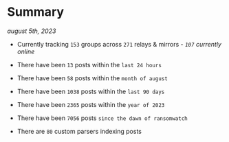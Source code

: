 
# Summary
_august 5th, 2023_

- Currently tracking `153` groups across `271` relays & mirrors - _`107` currently online_

- There have been `13` posts within the `last 24 hours`

- There have been `58` posts within the `month of august`

- There have been `1038` posts within the `last 90 days`

- There have been `2365` posts within the `year of 2023`

- There have been `7056` posts `since the dawn of ransomwatch`

- There are `80` custom parsers indexing posts
